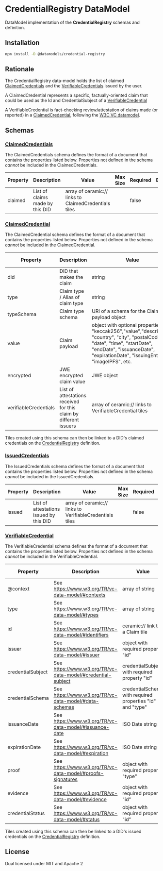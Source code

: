 # CredentialRegistry DataModel

DataModel implementation of the **CredentialRegistry** schemas and definition.

## Installation

```sh
npm install -D @datamodels/credential-registry
```

## Rationale

The CredentialRegistry data-model holds the list of claimed [ClaimedCredentials](./schemas/ClaimedCredential.json) and the [VerifiableCredentials](./schemas/VerifiableCredential.json) issued by the user.

A ClaimedCredential represents a specific, factually-oriented claim that could be used as the Id and CredentialSubject of a [VerifiableCredential](./schemas/VerifiableCredential.json)

A VerifiableCredential is fact-checking review/attestation of claims made (or reported) in a [ClaimedCredential](./schemas/ClaimedCredential.json), following the [W3C VC datamodel](https://www.w3.org/TR/vc-data-model).

## Schemas

### [ClaimedCredentials](./schemas/ClaimedCredentials.json)

The ClaimedCredentials schema defines the format of a document that contains the properties listed below. Properties not defined in the schema _cannot_ be included in the ClaimedCredentials.

| Property | Description                     | Value                                                 | Max Size | Required | Example |
| -------- | ------------------------------- | ----------------------------------------------------- | -------- | -------- | ------- |
| claimed  | List of claims made by this DID | array of ceramic:// links to ClaimedCredentials tiles |          | false    |         |

### [ClaimedCredential](./schemas/ClaimedCredential.json)

The ClaimedCredential schema defines the format of a document that contains the properties listed below. Properties not defined in the schema _cannot_ be included in the ClaimedCredential.

| Property              | Description                                                       | Value                                                                                                                                                                                                             | Max Size | Required | Example                                               |                                                                                              |
| --------------------- | ----------------------------------------------------------------- | ----------------------------------------------------------------------------------------------------------------------------------------------------------------------------------------------------------------- | -------- | -------- | ----------------------------------------------------- | -------------------------------------------------------------------------------------------- |
| did                   | DID that makes the claim                                          | string                                                                                                                                                                                                            |          | true     |                                                       |
| type                  | Claim type / Alias of claim type                                  | string                                                                                                                                                                                                            |          | true     | "olderThan"                                           |
| typeSchema            | Claim type schema                                                 | URI of a schema for the Claim payload object                                                                                                                                                                      |          | false    |                                                       |
| value                 | Claim payload                                                     | object with optional properties: "keccak256","value","description", "country", "city", "postalCode", "date", "time", "startDate", "endDate", "issuanceDate", "expirationDate", "issuingEntity", "imageIPFS", etc. |          | false    | public: { description: "Older than 21", value: "21" } | private: { keccak256 : '0xc776c568c5e2f809dc6566fcf7d45cd4bd5c3ca2b5538e1218f22e0a4e4f3866'} |
| encrypted             | JWE encrypted claim value                                         | JWE object                                                                                                                                                                                                        |          | true     |                                                       |
| verifiableCredentials | List of attestations received for this claim by different issuers | array of ceramic:// links to VerifiableCredential tiles                                                                                                                                                           |          | false    |                                                       |

Tiles created using this schema can then be linked to a DID's claimed credentials on the [CredentialRegistry](../credential-registry/) definition.

### [IssuedCredentials](./schemas/ClaimedCredentials.json)

The IssuedCredentials schema defines the format of a document that contains the properties listed below. Properties not defined in the schema _cannot_ be included in the IssuedCredentials.

| Property | Description                             | Value                                                    | Max Size | Required | Example |
| -------- | --------------------------------------- | -------------------------------------------------------- | -------- | -------- | ------- |
| issued   | List of attestations issued by this DID | array of ceramic:// links to VerifiableCredentials tiles |          | false    |         |

### [VerifiableCredential](./schemas/VerifiableCredential.json)

The VerifiableCredential schema defines the format of a document that contains the properties listed below. Properties not defined in the schema _cannot_ be included in the VerifiableCredential.

| Property          | Description                                                 | Value                                                     | Max Size | Required | Example                                                   |
| ----------------- | ----------------------------------------------------------- | --------------------------------------------------------- | -------- | -------- | --------------------------------------------------------- |
| @context          | See https://www.w3.org/TR/vc-data-model/#contexts           | array of string                                           |          | true     |                                                           |
| type              | See https://www.w3.org/TR/vc-data-model/#types              | array of string                                           |          | true     |                                                           |
| id                | See https://www.w3.org/TR/vc-data-model/#identifiers        | ceramic:// link to a Claim tile                           |          | true     | URL of the ClaimedCredential                              |
| issuer            | See https://www.w3.org/TR/vc-data-model/#issuer             | object with required property "id"                        |          | true     | Issuer did                                                |
| credentialSubject | See https://www.w3.org/TR/vc-data-model/#credential-subject | credentialSubject with required property "id"             |          | true     | object including the contents of a ClaimedCredential tile |
| credentialSchema  | See https://www.w3.org/TR/vc-data-model/#data-schemas       | credentialSchema with required properties "id" and "type" |          | true     |                                                           |
| issuanceDate      | See https://www.w3.org/TR/vc-data-model/#issuance-date      | ISO Date string                                           |          | true     |                                                           |
| expirationDate    | See https://www.w3.org/TR/vc-data-model/#expiration         | ISO Date string                                           |          | false    |                                                           |
| proof             | See https://www.w3.org/TR/vc-data-model/#proofs-signatures  | object with required property "type"                      |          | false    |                                                           |
| evidence          | See https://www.w3.org/TR/vc-data-model/#evidence           | object with required property "id"                        |          | false    |                                                           |
| credentialStatus  | See https://www.w3.org/TR/vc-data-model/#status             | object with required property "id"                        |          | false    |                                                           |

Tiles created using this schema can then be linked to a DID's issued credentials on the [CredentialRegistry](../credential-registry/) definition.

## License

Dual licensed under MIT and Apache 2
